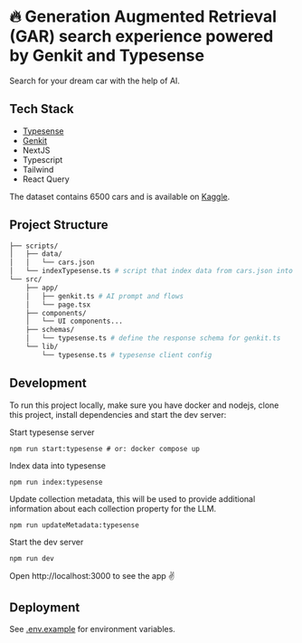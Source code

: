 <h1>
 🔥 Generation Augmented Retrieval (GAR) search experience powered by Genkit and Typesense
</h1>

Search for your dream car with the help of AI.

## Tech Stack

- <a href="https://github.com/typesense/typesense" target="_blank">Typesense</a>
- <a href="https://github.com/firebase/genkit" target="_blank">Genkit</a>
- NextJS
- Typescript
- Tailwind
- React Query

The dataset contains 6500 cars and is available on <a href="https://www.kaggle.com/datasets/rupindersinghrana/car-features-and-prices-dataset" target="_blank">Kaggle</a>.

## Project Structure

```bash
├── scripts/
│   ├── data/
│   │   └── cars.json
│   └── indexTypesense.ts # script that index data from cars.json into typesense server
└── src/
    ├── app/
    │   ├── genkit.ts # AI prompt and flows
    │   └── page.tsx
    ├── components/
    │   └── UI components...
    ├── schemas/
    │   └── typesense.ts # define the response schema for genkit.ts
    └── lib/
        └── typesense.ts # typesense client config
```

## Development

To run this project locally, make sure you have docker and nodejs, clone this project, install dependencies and start the dev server:

Start typesense server

```shell
npm run start:typesense # or: docker compose up
```

Index data into typesense

```shell
npm run index:typesense
```

Update collection metadata, this will be used to provide additional information about each collection property for the LLM.

```shell
npm run updateMetadata:typesense
```

Start the dev server

```shell
npm run dev
```

Open http://localhost:3000 to see the app ✌️

## Deployment

See [.env.example](.env.example) for environment variables.
